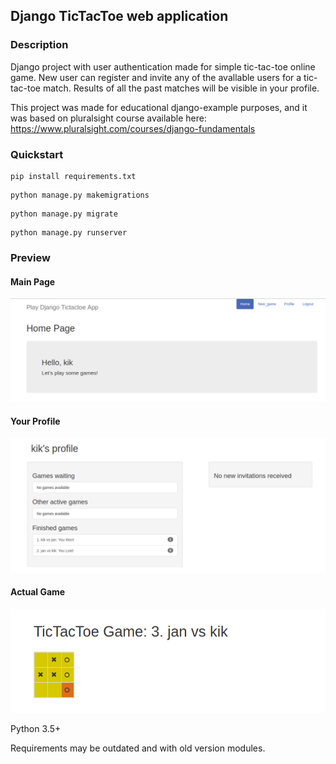 ## Django TicTacToe web application

### Description
Django project with user authentication made for simple tic-tac-toe online game. New user can register and invite any of the avallable users for a tic-tac-toe match. Results of all the past matches will be visible in your profile.

This project was made for educational django-example purposes, and it was based on pluralsight course available here:
https://www.pluralsight.com/courses/django-fundamentals

### Quickstart

```
pip install requirements.txt
```
```
python manage.py makemigrations
```
```
python manage.py migrate
```
```
python manage.py runserver
```

### Preview

#### Main Page
![Screenshot](images/main_page.png)
#### Your Profile
![Screenshot](images/profile.png)
#### Actual Game
![Screenshot](images/game.png)



Python 3.5+

Requirements may be outdated and with old version modules.
